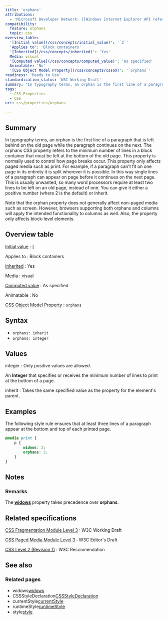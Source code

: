 ```yaml
---
title: 'orphans'
attributions:
  - 'Microsoft Developer Network: [[Windows Internet Explorer API reference](http://msdn.microsoft.com/en-us/library/ie/hh828809%28v=vs.85%29.aspx) Article]'
compatibility:
  feature: orphans
  topic: css
overview_table:
  '[Initial value](/css/concepts/initial_value)': '`2`'
  'Applies to': 'Block containers'
  '[Inherited](/css/concepts/inherited)': 'Yes'
  Media: visual
  '[Computed value](/css/concepts/computed_value)': 'As specified'
  Animatable: 'No'
  '[CSS Object Model Property](/css/concepts/cssom)': '`orphans`'
readiness: 'Ready to Use'
standardization_status: 'W3C Working Draft'
summary: "In typography terms, an orphan is the first line of a paragraph that is left behind on the old page while the paragraph continues on the next. The orphans CSS property refers to the minimum number of lines in a block container that must be left at the bottom of the old page. This property is normally used to control how page breaks occur. This property only affects paged media such as print.\nFor example, if a paragraph can't fit on one page in its entirety it is split wherever it is possible. In this way single lines of a paragraph can appear on page before it continues on the next page. This is usually unwanted, so many word processors require at least two lines to be left on an old page, instead of one. You can give it either a positive number (where 2 is the default) or inherit.\n"
tags:
  - CSS_Properties
  - CSS
uri: css/properties/orphans

---
```

## Summary

In typography terms, an orphan is the first line of a paragraph that is left behind on the old page while the paragraph continues on the next. The orphans CSS property refers to the minimum number of lines in a block container that must be left at the bottom of the old page. This property is normally used to control how page breaks occur. This property only affects paged media such as print. For example, if a paragraph can't fit on one page in its entirety it is split wherever it is possible. In this way single lines of a paragraph can appear on page before it continues on the next page. This is usually unwanted, so many word processors require at least two lines to be left on an old page, instead of one. You can give it either a positive number (where 2 is the default) or inherit.

Note that the orphan property does not generally affect non-paged media such as screen. However, browsers supporting both orphans and columns will apply the intended functionality to columns as well. Also, the property only affects block-level elements.

## Overview table

[Initial value](/css/concepts/initial_value)
:   `2`

Applies to
:   Block containers

[Inherited](/css/concepts/inherited)
:   Yes

Media
:   visual

[Computed value](/css/concepts/computed_value)
:   As specified

Animatable
:   No

[CSS Object Model Property](/css/concepts/cssom)
:   `orphans`

## Syntax

-   `orphans: inherit`
-   `orphans: integer`

## Values

integer
:   Only positive values are allowed.

An **Integer** that specifies or receives the minimum number of lines to print at the bottom of a page.

inherit
:   Takes the same specified value as the property for the element's parent.

## Examples

The following style rule ensures that at least three lines of a paragraph appear at the bottom and top of each printed page.

``` css
@media print {
    p {
        widows: 3;
        orphans: 3;
    }
}
```

## Notes

### Remarks

The [**widows**](/css/properties/widows) property takes precedence over **orphans**.

## Related specifications

[CSS Fragmentation Module Level 3](http://www.w3.org/TR/css3-break/#widows-orphans)
:   W3C Working Draft

[CSS Paged Media Module Level 3](http://dev.w3.org/csswg/css-page/#orphans)
:   W3C Editor's Draft

[CSS Level 2 (Revision 1)](http://www.w3.org/TR/CSS2/page.html#propdef-orphans)
:   W3C Reccomendation

## See also

### Related pages

-   widows[widows](/css/properties/widows)
-   CSSStyleDeclaration[CSSStyleDeclaration](/css/cssom/CSSStyleDeclaration/CSSStyleDeclaration)
-   currentStyle[currentStyle](/css/cssom/currentStyle)
-   runtimeStyle[runtimeStyle](/css/cssom/runtimeStyle)
-   style[style](/css/cssom/style)
